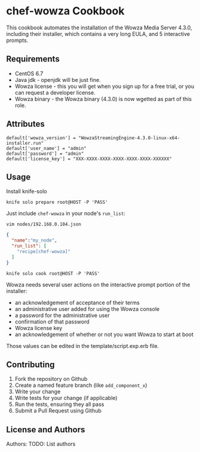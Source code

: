 chef-wowza Cookbook
===================
This cookbook automates the installation of the Wowza Media Server 4.3.0, including their installer, which contains a very long EULA, and 5 interactive prompts.

Requirements
------------
- CentOS 6.7
- Java jdk - openjdk will be just fine.
- Wowza license - this you will get when you sign up for a free trial, or you can request a developer license.
- Wowza binary - the Wowza binary (4.3.0) is now wgetted as part of this role.

Attributes
----------
```
default['wowza_version'] = "WowzaStreamingEngine-4.3.0-linux-x64-installer.run"
default['user_name'] = "admin"
default['password'] = "admin"
default['license_key'] = "XXX-XXXX-XXXX-XXXX-XXXX-XXXX-XXXXXX"
```

Usage
-----
Install knife-solo
```
knife solo prepare root@HOST -P 'PASS'
```
Just include `chef-wowza` in your node's `run_list`:
```
vim nodes/192.168.0.104.json
```
```json
{
  "name":"my_node",
  "run_list": [
    "recipe[chef-wowza]"
  ]
}
```
```
knife solo cook root@HOST -P 'PASS'
```
Wowza needs several user actions on the interactive prompt portion of the installer:
- an acknowledgement of acceptance of their terms
- an administrative user added for using the Wowza console
- a password for the administrative user
- confirmation of that password
- Wowza license key
- an acknowledgement of whether or not you want Wowza to start at boot

Those values can be edited in the template/script.exp.erb file.

Contributing
------------

1. Fork the repository on Github
2. Create a named feature branch (like `add_component_x`)
3. Write your change
4. Write tests for your change (if applicable)
5. Run the tests, ensuring they all pass
6. Submit a Pull Request using Github

License and Authors
-------------------
Authors: TODO: List authors
